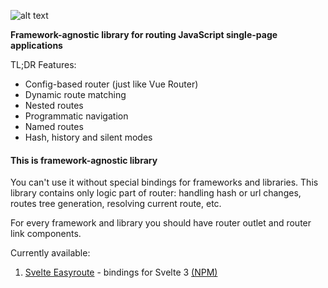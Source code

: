 ![alt text](https://lyoha.info/assets/img/slim.jpg "Easyroute")

**Framework-agnostic library for routing JavaScript single-page 
applications**

TL;DR Features:
* Config-based router (just like Vue Router)
* Dynamic route matching
* Nested routes
* Programmatic navigation
* Named routes
* Hash, history and silent modes

#### This is framework-agnostic library
You can't use it without special bindings for frameworks and libraries.
This library contains only logic part of router: handling 
hash or url changes, routes tree generation, 
resolving current route, etc.

For every framework and library you should have
router outlet and router link components.

Currently available: 

1. [Svelte Easyroute](https://github.com/lyohaplotinka/svelte-easyroute/) - 
bindings for Svelte 3 [(NPM)](https://www.npmjs.com/package/svelte-easyroute)